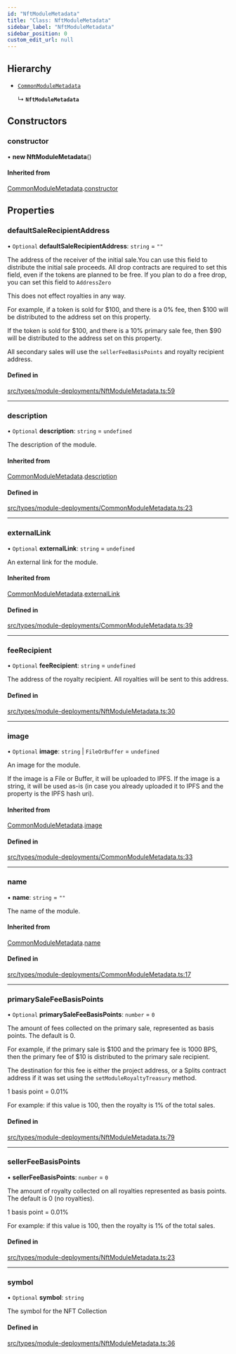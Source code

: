```yaml
---
id: "NftModuleMetadata"
title: "Class: NftModuleMetadata"
sidebar_label: "NftModuleMetadata"
sidebar_position: 0
custom_edit_url: null
---
```


## Hierarchy

- [`CommonModuleMetadata`](CommonModuleMetadata)

  ↳ **`NftModuleMetadata`**

## Constructors

### constructor

• **new NftModuleMetadata**()

#### Inherited from

[CommonModuleMetadata](CommonModuleMetadata).[constructor](CommonModuleMetadata#constructor)

## Properties

### defaultSaleRecipientAddress

• `Optional` **defaultSaleRecipientAddress**: `string` = `""`

The address of the receiver of the initial sale.You can use this field to
distribute the initial sale proceeds. All drop contracts are required to set this field,
even if the tokens are planned to be free. If you plan to do a free drop, you can set this
field to `AddressZero`

This does not effect royalties in any way.

For example, if a token is sold for $100, and there is a 0% fee,
then $100 will be distributed to the address set on this property.

If the token is sold for $100, and there is a 10% primary sale fee,
then $90 will be distributed to the address set on this property.

All secondary sales will use the `sellerFeeBasisPoints` and royalty recipient address.

#### Defined in

[src/types/module-deployments/NftModuleMetadata.ts:59](https://github.com/PrasoonPratham/nftlabs-sdk-ts/blob/3077f6d/src/types/module-deployments/NftModuleMetadata.ts#L59)

---

### description

• `Optional` **description**: `string` = `undefined`

The description of the module.

#### Inherited from

[CommonModuleMetadata](CommonModuleMetadata).[description](CommonModuleMetadata#description)

#### Defined in

[src/types/module-deployments/CommonModuleMetadata.ts:23](https://github.com/PrasoonPratham/nftlabs-sdk-ts/blob/3077f6d/src/types/module-deployments/CommonModuleMetadata.ts#L23)

---

### externalLink

• `Optional` **externalLink**: `string` = `undefined`

An external link for the module.

#### Inherited from

[CommonModuleMetadata](CommonModuleMetadata).[externalLink](CommonModuleMetadata#externallink)

#### Defined in

[src/types/module-deployments/CommonModuleMetadata.ts:39](https://github.com/PrasoonPratham/nftlabs-sdk-ts/blob/3077f6d/src/types/module-deployments/CommonModuleMetadata.ts#L39)

---

### feeRecipient

• `Optional` **feeRecipient**: `string` = `undefined`

The address of the royalty recipient. All royalties will be sent
to this address.

#### Defined in

[src/types/module-deployments/NftModuleMetadata.ts:30](https://github.com/PrasoonPratham/nftlabs-sdk-ts/blob/3077f6d/src/types/module-deployments/NftModuleMetadata.ts#L30)

---

### image

• `Optional` **image**: `string` \| `FileOrBuffer` = `undefined`

An image for the module.

If the image is a File or Buffer, it will be uploaded to IPFS.
If the image is a string, it will be used as-is (in case you already uploaded it to IPFS
and the property is the IPFS hash uri).

#### Inherited from

[CommonModuleMetadata](CommonModuleMetadata).[image](CommonModuleMetadata#image)

#### Defined in

[src/types/module-deployments/CommonModuleMetadata.ts:33](https://github.com/PrasoonPratham/nftlabs-sdk-ts/blob/3077f6d/src/types/module-deployments/CommonModuleMetadata.ts#L33)

---

### name

• **name**: `string` = `""`

The name of the module.

#### Inherited from

[CommonModuleMetadata](CommonModuleMetadata).[name](CommonModuleMetadata#name)

#### Defined in

[src/types/module-deployments/CommonModuleMetadata.ts:17](https://github.com/PrasoonPratham/nftlabs-sdk-ts/blob/3077f6d/src/types/module-deployments/CommonModuleMetadata.ts#L17)

---

### primarySaleFeeBasisPoints

• `Optional` **primarySaleFeeBasisPoints**: `number` = `0`

The amount of fees collected on the primary sale, represented as basis points. The default is 0.

For example, if the primary sale is $100 and the primary fee is 1000 BPS, then the primary fee of $10
is distributed to the primary sale recipient.

The destination for this fee is either the project address, or a Splits contract address
if it was set using the `setModuleRoyaltyTreasury` method.

1 basis point = 0.01%

For example: if this value is 100, then the royalty is 1% of the total sales.

#### Defined in

[src/types/module-deployments/NftModuleMetadata.ts:79](https://github.com/PrasoonPratham/nftlabs-sdk-ts/blob/3077f6d/src/types/module-deployments/NftModuleMetadata.ts#L79)

---

### sellerFeeBasisPoints

• **sellerFeeBasisPoints**: `number` = `0`

The amount of royalty collected on all royalties represented as basis points.
The default is 0 (no royalties).

1 basis point = 0.01%

For example: if this value is 100, then the royalty is 1% of the total sales.

#### Defined in

[src/types/module-deployments/NftModuleMetadata.ts:23](https://github.com/PrasoonPratham/nftlabs-sdk-ts/blob/3077f6d/src/types/module-deployments/NftModuleMetadata.ts#L23)

---

### symbol

• `Optional` **symbol**: `string`

The symbol for the NFT Collection

#### Defined in

[src/types/module-deployments/NftModuleMetadata.ts:36](https://github.com/PrasoonPratham/nftlabs-sdk-ts/blob/3077f6d/src/types/module-deployments/NftModuleMetadata.ts#L36)
